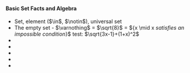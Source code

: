 ---
---
<h4>Basic Set Facts and Algebra</h4>
<ul>
    <li>Set, element ($\in$, $\notin$), universal set</li>
    <li>The empty set - $\varnothing$ = $\sqrt{8}$ = ${x \mid x <i>satisfies an impossible condition</i>}$ test:  $\sqrt{3x-1}+(1+x)^2$ </li>
    <li></li>
    <li></li>
    <li></li>
    <li></li>
    <li></li>
</ul>
